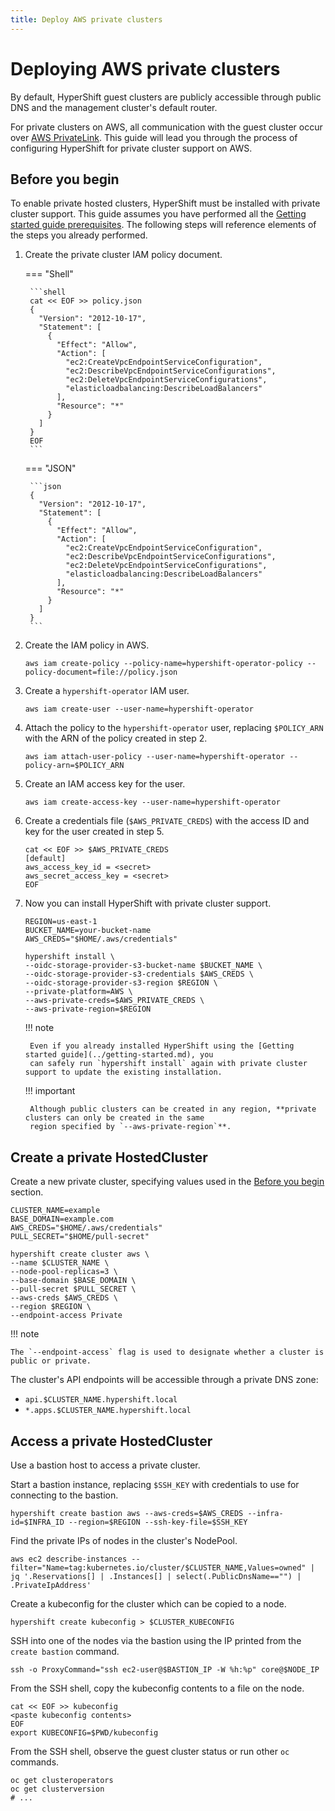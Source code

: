 ```yaml
---
title: Deploy AWS private clusters
---
```


# Deploying AWS private clusters

By default, HyperShift guest clusters are publicly accessible through public DNS
and the management cluster's default router.

For private clusters on AWS, all communication with the guest cluster occur over
[AWS PrivateLink](https://aws.amazon.com/privatelink). This guide will lead you
through the process of configuring HyperShift for private cluster support on AWS.

## Before you begin

To enable private hosted clusters, HyperShift must be installed with private
cluster support. This guide assumes you have performed all the
[Getting started guide prerequisites](../getting-started.md#prerequisites). The
following steps will reference elements of the steps you already performed.

1. Create the private cluster IAM policy document.
    
    === "Shell"

        ```shell
        cat << EOF >> policy.json
        {
          "Version": "2012-10-17",
          "Statement": [
            {
              "Effect": "Allow",
              "Action": [
                "ec2:CreateVpcEndpointServiceConfiguration",
                "ec2:DescribeVpcEndpointServiceConfigurations",
                "ec2:DeleteVpcEndpointServiceConfigurations",
                "elasticloadbalancing:DescribeLoadBalancers"
              ],
              "Resource": "*"
            }
          ]
        }
        EOF
        ```

    === "JSON"

        ```json
        {
          "Version": "2012-10-17",
          "Statement": [
            {
              "Effect": "Allow",
              "Action": [
                "ec2:CreateVpcEndpointServiceConfiguration",
                "ec2:DescribeVpcEndpointServiceConfigurations",
                "ec2:DeleteVpcEndpointServiceConfigurations",
                "elasticloadbalancing:DescribeLoadBalancers"
              ],
              "Resource": "*"
            }
          ]
        }
        ```

2. Create the IAM policy in AWS.

    ```shell
    aws iam create-policy --policy-name=hypershift-operator-policy --policy-document=file://policy.json
    ```

3. Create a `hypershift-operator` IAM user.

    ```shell
    aws iam create-user --user-name=hypershift-operator
    ```

4. Attach the policy to the `hypershift-operator` user, replacing `$POLICY_ARN` with the ARN of the policy
   created in step 2.

    ```shell
    aws iam attach-user-policy --user-name=hypershift-operator --policy-arn=$POLICY_ARN
    ```

5. Create an IAM access key for the user.

    ```shell
    aws iam create-access-key --user-name=hypershift-operator
    ```

6. Create a credentials file (`$AWS_PRIVATE_CREDS`) with the access ID and key for the user
   created in step 5.

    ```shell
    cat << EOF >> $AWS_PRIVATE_CREDS
    [default]
    aws_access_key_id = <secret>
    aws_secret_access_key = <secret>
    EOF
    ```

7. Now you can install HyperShift with private cluster support.

    ```shell linenums="1"
    REGION=us-east-1
    BUCKET_NAME=your-bucket-name
    AWS_CREDS="$HOME/.aws/credentials"

    hypershift install \
    --oidc-storage-provider-s3-bucket-name $BUCKET_NAME \
    --oidc-storage-provider-s3-credentials $AWS_CREDS \
    --oidc-storage-provider-s3-region $REGION \
    --private-platform=AWS \
    --aws-private-creds=$AWS_PRIVATE_CREDS \
    --aws-private-region=$REGION
    ```

    !!! note

        Even if you already installed HyperShift using the [Getting started guide](../getting-started.md), you
        can safely run `hypershift install` again with private cluster support to update the existing installation.

    !!! important

        Although public clusters can be created in any region, **private clusters can only be created in the same
        region specified by `--aws-private-region`**.

## Create a private HostedCluster

Create a new private cluster, specifying values used in the [Before you
begin](#before-you-begin) section.

```shell linenums="1" hl_lines="13"
CLUSTER_NAME=example
BASE_DOMAIN=example.com
AWS_CREDS="$HOME/.aws/credentials"
PULL_SECRET="$HOME/pull-secret"

hypershift create cluster aws \
--name $CLUSTER_NAME \
--node-pool-replicas=3 \
--base-domain $BASE_DOMAIN \
--pull-secret $PULL_SECRET \
--aws-creds $AWS_CREDS \
--region $REGION \
--endpoint-access Private
```

!!! note

    The `--endpoint-access` flag is used to designate whether a cluster is public or private.

The cluster's API endpoints will be accessible through a private DNS zone:

- `api.$CLUSTER_NAME.hypershift.local`
- `*.apps.$CLUSTER_NAME.hypershift.local`

## Access a private HostedCluster

Use a bastion host to access a private cluster.

Start a bastion instance, replacing `$SSH_KEY` with credentials to use for connecting to the bastion.

```shell
hypershift create bastion aws --aws-creds=$AWS_CREDS --infra-id=$INFRA_ID --region=$REGION --ssh-key-file=$SSH_KEY
```

Find the private IPs of nodes in the cluster's NodePool.

```shell
aws ec2 describe-instances --filter="Name=tag:kubernetes.io/cluster/$CLUSTER_NAME,Values=owned" | jq '.Reservations[] | .Instances[] | select(.PublicDnsName=="") | .PrivateIpAddress'
```

Create a kubeconfig for the cluster which can be copied to a node.

```shell
hypershift create kubeconfig > $CLUSTER_KUBECONFIG
```

SSH into one of the nodes via the bastion using the IP printed from the `create bastion` command.

```shell
ssh -o ProxyCommand="ssh ec2-user@$BASTION_IP -W %h:%p" core@$NODE_IP
```

From the SSH shell, copy the kubeconfig contents to a file on the node.

```shell
cat << EOF >> kubeconfig
<paste kubeconfig contents>
EOF
export KUBECONFIG=$PWD/kubeconfig
```

From the SSH shell, observe the guest cluster status or run other `oc` commands.

```shell
oc get clusteroperators
oc get clusterversion
# ...
```
